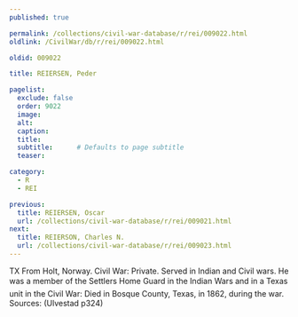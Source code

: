 ```yaml
---
published: true

permalink: /collections/civil-war-database/r/rei/009022.html
oldlink: /CivilWar/db/r/rei/009022.html

oldid: 009022

title: REIERSEN, Peder

pagelist:
  exclude: false
  order: 9022
  image: 
  alt:
  caption:
  title:
  subtitle:      # Defaults to page subtitle
  teaser:

category: 
  - R 
  - REI

previous:
  title: REIERSEN, Oscar
  url: /collections/civil-war-database/r/rei/009021.html  
next:
  title: REIERSON, Charles N.
  url: /collections/civil-war-database/r/rei/009023.html   
---
```

TX From Holt, Norway. Civil War: Private. Served in Indian and Civil wars. He was a member of the Settlers &#147;Home Guard&#148; in the Indian Wars and in a Texas unit in the Civil War: Died in Bosque County, Texas, in 1862, during the war. Sources: (Ulvestad p324)